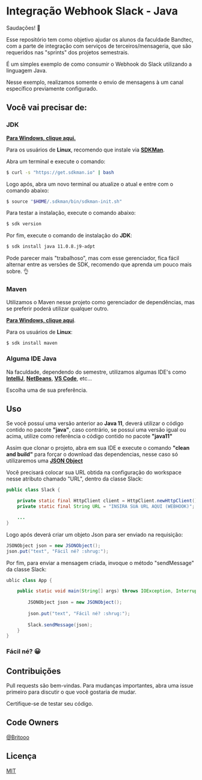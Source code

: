 # Integração Webhook Slack - Java

Saudações! :vulcan_salute:

Esse repositório tem como objetivo ajudar os alunos da faculdade Bandtec, com a parte de integração com serviços de terceiros/mensageria, que são requeridos nas "sprints" dos projetos semestrais.

É um simples exemplo de como consumir o Webhook do Slack utilizando a linguagem Java.

Nesse exemplo, realizamos somente o envio de mensagens à um canal específico previamente configurado.

## Você vai precisar de:

### JDK

[**Para Windows, clique aqui.**](https://www.oracle.com/java/technologies/javase-jdk11-downloads.html)

Para os usuários de **Linux**, recomendo que instale via [**SDKMan**](https://sdkman.io/).

Abra um terminal e execute o comando:
```bash
$ curl -s "https://get.sdkman.io" | bash
```

Logo após, abra um novo terminal ou atualize o atual e entre com o comando abaixo:

```bash
$ source "$HOME/.sdkman/bin/sdkman-init.sh"
```
Para testar a instalação, execute o comando abaixo:

```bash
$ sdk version
```

Por fim, execute o comando de instalação do **JDK**:

```bash
$ sdk install java 11.0.8.j9-adpt
```

Pode parecer mais "trabalhoso", mas com esse gerenciador, fica fácil alternar entre as versões de SDK, recomendo que aprenda um pouco mais sobre. :ok_hand:

### Maven

Utilizamos o Maven nesse projeto como gerenciador de dependências, mas se preferir poderá utilizar qualquer outro.

[**Para Windows, clique aqui**](https://maven.apache.org/download.cgi).

Para os usuários de **Linux**:

```bash
$ sdk install maven
```

### Alguma IDE Java

Na faculdade, dependendo do semestre, utilizamos algumas IDE's como [**IntelliJ**](https://www.jetbrains.com/pt-br/idea/), [**NetBeans**](https://netbeans.apache.org/), [**VS Code**](https://code.visualstudio.com/), etc...

Escolha uma de sua preferência.

## Uso

Se você possuí uma versão anterior ao **Java 11**, deverá utilizar o código contido no pacote **"java"**, caso contrário, se possuí uma versão igual ou acima, utilize como referência o código contido no pacote **"java11"**

Assim que clonar o projeto, abra em sua IDE e execute o comando **"clean and build"** para forçar o download das dependencias, nesse caso só utilizaremos uma [**JSON Object**](https://mvnrepository.com/artifact/org.json/json)

Você precisará colocar sua URL obtida na configuração do workspace nesse atributo chamado "URL", dentro da classe Slack:

```java
public class Slack {

    private static final HttpClient client = HttpClient.newHttpClient();
    private static final String URL = "INSIRA SUA URL AQUI (WEBHOOK)";

    ...
}
```
Logo após deverá criar um objeto Json para ser enviado na requisição:

```java
JSONObject json = new JSONObject();   
json.put("text", "Fácil né? :shrug:");
```

Por fim, para enviar a mensagem criada, invoque o método "sendMessage" da classe Slack:

```java
ublic class App {

    public static void main(String[] args) throws IOException, InterruptedException {
        
        JSONObject json = new JSONObject();
        
        json.put("text", "Fácil né? :shrug:");
        
        Slack.sendMessage(json);
    }
}
```

### **Fácil né?** :grinning:

## Contribuições
Pull requests são bem-vindas. Para mudanças importantes, abra uma issue primeiro para discutir o que você gostaria de mudar.

Certifique-se de testar seu código.


## Code Owners
[@Britooo](https://github.com/Britooo)

## Licença
[MIT](https://choosealicense.com/licenses/mit/)
